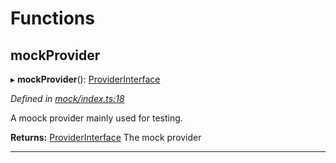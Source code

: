 

# Functions

<a id="mockprovider"></a>

##  mockProvider

▸ **mockProvider**(): [ProviderInterface](../interfaces/_types_d_.providerinterface.md)

*Defined in [mock/index.ts:18](https://github.com/polkadot-js/api/blob/c7cd9cd/packages/api-provider/src/mock/index.ts#L18)*

A moock provider mainly used for testing.

**Returns:** [ProviderInterface](../interfaces/_types_d_.providerinterface.md)
The mock provider

___


